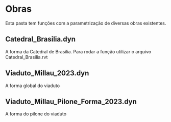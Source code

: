 # Obras 

Esta pasta tem funções com a parametrização de diversas obras existentes. 

## Catedral_Brasilia.dyn
A forma da Catedral de Brasilia. Para rodar a função utilizar o arquivo Catedral_Brasilia.rvt

## Viaduto_Millau_2023.dyn
A forma global do viaduto

## Viaduto_Millau_Pilone_Forma_2023.dyn
A forma do pilone do viaduto

